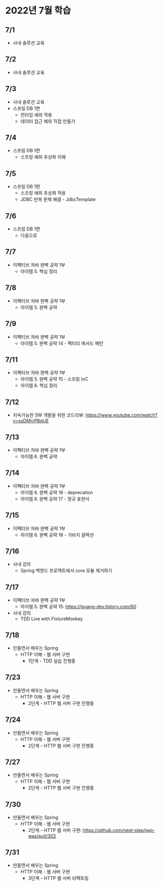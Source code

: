 # 2022년 7월 학습

## 7/1

- 사내 솔루션 교육

## 7/2

- 사내 솔루션 교육

## 7/3

- 사내 솔루션 교육
- 스프링 DB 1편
  - 런타임 예외 적용
  - 데이터 접근 예외 직접 만들기

## 7/4

- 스프링 DB 1편
  - 스프링 예외 추상화 이해

## 7/5

- 스프링 DB 1편
  - 스프링 예외 추상화 적용
  - JDBC 반복 문제 해결 - JdbcTemplate

## 7/6

- 스프링 DB 1편
  - 다음으로

## 7/7

- 이펙티브 자바 완벽 공략 1부
  - 아이템 5. 핵심 정리

## 7/8

- 이펙티브 자바 완벽 공략 1부
  - 아이템 5. 완벽 공략

## 7/9

- 이펙티브 자바 완벽 공략 1부
  - 아이템 5. 완벽 공략 14 - 팩터리 메서드 패턴

## 7/11

- 이펙티브 자바 완벽 공략 1부
  - 아이템 5. 완벽 공략 15 - 스프링 IoC
  - 아이템 6. 핵심 정리

## 7/12

- 지속가능한 SW 개발을 위한 코드리뷰: <https://www.youtube.com/watch?v=ssDMIcPBqUE>

## 7/13

- 이펙티브 자바 완벽 공략 1부
  - 아이템 6. 완벽 공략

## 7/14

- 이펙티브 자바 완벽 공략 1부
  - 아이템 6. 완벽 공략 16 - deprecation
  - 아이템 6. 완벽 공략 17 - 정규 표현식

## 7/15

- 이펙티브 자바 완벽 공략 1부
  - 아이템 6. 완벽 공략 18 - 가비지 컬렉션

## 7/16

- 사내 강의
  - Spring 백엔드 프로젝트에서 core 모듈 제거하기

## 7/17

- 이펙티브 자바 완벽 공략 1부
  - 아이템 5. 완벽 공략 15: <https://jsyang-dev.tistory.com/60>
- 사내 강의
  - TDD Live with FixtureMonkey

## 7/18

- 만들면서 배우는 Spring
  - HTTP 이해 - 웹 서버 구현
    - 1단계 - TDD 실습 진행중

## 7/23

- 만들면서 배우는 Spring
  - HTTP 이해 - 웹 서버 구현
    - 2단계 - HTTP 웹 서버 구현 진행중

## 7/24

- 만들면서 배우는 Spring
  - HTTP 이해 - 웹 서버 구현
    - 2단계 - HTTP 웹 서버 구현 진행중

## 7/27

- 만들면서 배우는 Spring
  - HTTP 이해 - 웹 서버 구현
    - 2단계 - HTTP 웹 서버 구현 진행중

## 7/30

- 만들면서 배우는 Spring
  - HTTP 이해 - 웹 서버 구현
    - 2단계 - HTTP 웹 서버 구현: <https://github.com/next-step/jwp-was/pull/302>

## 7/31

- 만들면서 배우는 Spring
  - HTTP 이해 - 웹 서버 구현
    - 3단계 - HTTP 웹 서버 리팩토링
